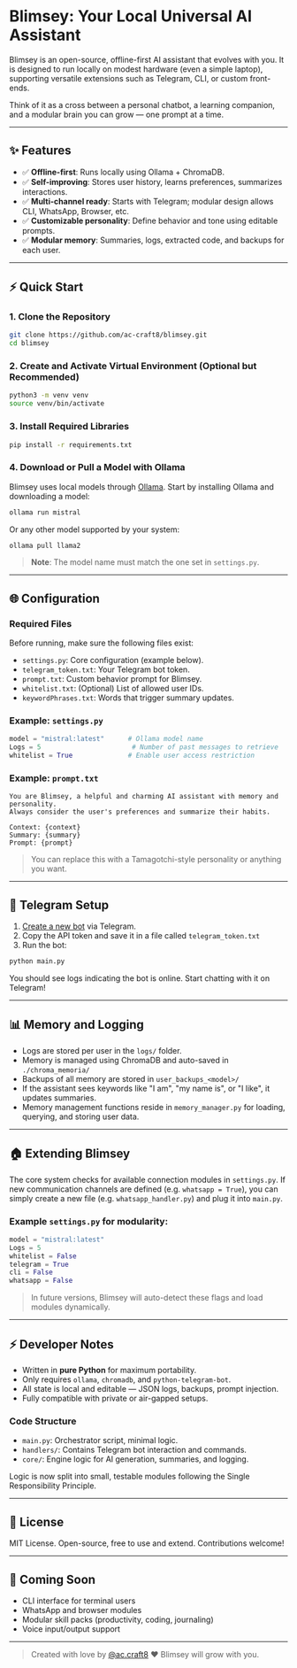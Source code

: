 # Blimsey: Your Local Universal AI Assistant

Blimsey is an open-source, offline-first AI assistant that evolves with you. It is designed to run locally on modest hardware (even a simple laptop), supporting versatile extensions such as Telegram, CLI, or custom front-ends.

Think of it as a cross between a personal chatbot, a learning companion, and a modular brain you can grow — one prompt at a time.

---

## ✨ Features

- ✅ **Offline-first**: Runs locally using Ollama + ChromaDB.
- ✅ **Self-improving**: Stores user history, learns preferences, summarizes interactions.
- ✅ **Multi-channel ready**: Starts with Telegram; modular design allows CLI, WhatsApp, Browser, etc.
- ✅ **Customizable personality**: Define behavior and tone using editable prompts.
- ✅ **Modular memory**: Summaries, logs, extracted code, and backups for each user.

---

## ⚡ Quick Start

### 1. Clone the Repository

```bash
git clone https://github.com/ac-craft8/blimsey.git
cd blimsey
```

### 2. Create and Activate Virtual Environment (Optional but Recommended)

```bash
python3 -m venv venv
source venv/bin/activate
```

### 3. Install Required Libraries

```bash
pip install -r requirements.txt
```

### 4. Download or Pull a Model with Ollama

Blimsey uses local models through [Ollama](https://ollama.com). Start by installing Ollama and downloading a model:

```bash
ollama run mistral
```

Or any other model supported by your system:

```bash
ollama pull llama2
```

> **Note**: The model name must match the one set in `settings.py`.

---

## 🌐 Configuration

### Required Files

Before running, make sure the following files exist:

- `settings.py`: Core configuration (example below).
- `telegram_token.txt`: Your Telegram bot token.
- `prompt.txt`: Custom behavior prompt for Blimsey.
- `whitelist.txt`: (Optional) List of allowed user IDs.
- `keywordPhrases.txt`: Words that trigger summary updates.

### Example: `settings.py`

```python
model = "mistral:latest"      # Ollama model name
Logs = 5                       # Number of past messages to retrieve
whitelist = True              # Enable user access restriction
```

### Example: `prompt.txt`

```text
You are Blimsey, a helpful and charming AI assistant with memory and personality.
Always consider the user's preferences and summarize their habits.

Context: {context}
Summary: {summary}
Prompt: {prompt}
```

> You can replace this with a Tamagotchi-style personality or anything you want.

---

## 📱 Telegram Setup

1. [Create a new bot](https://t.me/BotFather) via Telegram.
2. Copy the API token and save it in a file called `telegram_token.txt`
3. Run the bot:

```bash
python main.py
```

You should see logs indicating the bot is online. Start chatting with it on Telegram!

---

## 📊 Memory and Logging

- Logs are stored per user in the `logs/` folder.
- Memory is managed using ChromaDB and auto-saved in `./chroma_memoria/`
- Backups of all memory are stored in `user_backups_<model>/`
- If the assistant sees keywords like "I am", "my name is", or "I like", it updates summaries.
- Memory management functions reside in `memory_manager.py` for loading, querying, and storing user data.

---

## 🏠 Extending Blimsey

The core system checks for available connection modules in `settings.py`. If new communication channels are defined (e.g. `whatsapp = True`), you can simply create a new file (e.g. `whatsapp_handler.py`) and plug it into `main.py`.

### Example `settings.py` for modularity:

```python
model = "mistral:latest"
Logs = 5
whitelist = False
telegram = True
cli = False
whatsapp = False
```

> In future versions, Blimsey will auto-detect these flags and load modules dynamically.

---

## ⚡ Developer Notes

- Written in **pure Python** for maximum portability.
- Only requires `ollama`, `chromadb`, and `python-telegram-bot`.
- All state is local and editable — JSON logs, backups, prompt injection.
- Fully compatible with private or air-gapped setups.

### Code Structure

- `main.py`: Orchestrator script, minimal logic.
- `handlers/`: Contains Telegram bot interaction and commands.
- `core/`: Engine logic for AI generation, summaries, and logging.

Logic is now split into small, testable modules following the Single Responsibility Principle.

---

## 📘 License

MIT License. Open-source, free to use and extend. Contributions welcome!

---

## 🚀 Coming Soon

- CLI interface for terminal users
- WhatsApp and browser modules
- Modular skill packs (productivity, coding, journaling)
- Voice input/output support

---

> Created with love by [@ac.craft8](https://github.com/ac.craft8) ❤ Blimsey will grow with you.

